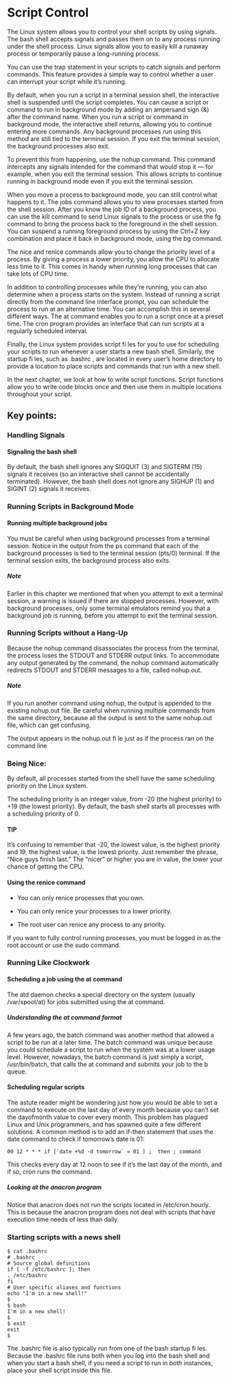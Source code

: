# Script Control
The Linux system allows you to control your shell scripts by using signals. The bash shell accepts signals and passes them on to any process running under the shell process. Linux signals allow you to easily kill a runaway process or temporarily pause a long-running process.

You can use the trap statement in your scripts to catch signals and perform commands. This feature provides a simple way to control whether a user can interrupt your script while it’s running.

By default, when you run a script in a terminal session shell, the interactive shell is suspended until the script completes. You can cause a script or command to run in background mode by adding an ampersand sign (&) after the command name. When you run a script or command in background mode, the interactive shell returns, allowing you to continue entering more commands. Any background processes run using this method are still tied to the terminal session. If you exit the terminal session, the background processes also exit.

To prevent this from happening, use the nohup command. This command intercepts any signals intended for the command that would stop it — for example, when you exit the terminal session. This allows scripts to continue running in background mode even if you exit the terminal session.

When you move a process to background mode, you can still control what happens to it. The jobs command allows you to view processes started from the shell session. After you know the job ID of a background process, you can use the kill command to send Linux signals to the process or use the fg command to bring the process back to the foreground in the shell session. You can suspend a running foreground process by using the Ctrl+Z key combination and place it back in background mode, using the bg command.

The nice and renice commands allow you to change the priority level of a process. By giving a process a lower priority, you allow the CPU to allocate less time to it. This comes in handy when running long processes that can take lots of CPU time.

In addition to controlling processes while they’re running, you can also determine when a process starts on the system. Instead of running a script directly from the command line interface prompt, you can schedule the process to run at an alternative time. You can accomplish this in several different ways. The at command enables you to run a script once at a preset time. The cron program provides an interface that can run scripts at a regularly scheduled interval.

Finally, the Linux system provides script fi les for you to use for scheduling your scripts to run whenever a user starts a new bash shell. Similarly, the startup fi les, such as .bashrc , are located in every user’s home directory to provide a location to place scripts and commands that run with a new shell.

In the next chapter, we look at how to write script functions. Script functions allow you to write code blocks once and then use them in multiple locations throughout your script.

## Key points:

### Handling Signals

#### Signaling the bash shell
By default, the bash shell ignores any SIGQUIT (3) and SIGTERM (15) signals it receives (so an interactive shell cannot be accidentally terminated). However, the bash shell does not ignore any SIGHUP (1) and SIGINT (2) signals it receives.

### Running Scripts in Background Mode

#### Running multiple background jobs
You must be careful when using background processes from a terminal session. Notice in the output from the ps command that each of the background processes is tied to the terminal session (pts/0) terminal. If the terminal session exits, the background process also exits.

##### Note
Earlier in this chapter we mentioned that when you attempt to exit a terminal session, a warning is issued if there are stopped processes. However, with background processes, only some terminal emulators remind you that a background job is running, before you attempt to exit the terminal session.

### Running Scripts without a Hang-Up
Because the nohup command disassociates the process from the terminal, the process loses the STDOUT and STDERR output links. To accommodate any output generated by the command, the nohup command automatically redirects STDOUT and STDERR messages to a file, called nohup.out.

##### Note
If you run another command using nohup, the output is appended to the existing nohup.out file. Be careful when running multiple commands from the same directory, because all the output is sent to the same nohup.out file, which can get confusing.

The output appears in the nohup.out fi le just as if the process ran on the command line

### Being Nice:
By default, all processes started from the shell have the same scheduling priority on the Linux system.

The scheduling priority is an integer value, from -20 (the highest priority) to +19 (the lowest priority). By default, the bash shell starts all processes with a scheduling priority of 0.

#### TIP
It’s confusing to remember that -20, the lowest value, is the highest priority and 19, the highest value, is the lowest priority. Just remember the phrase, “Nice guys finish last.” The “nicer” or higher you are in value, the lower your chance of getting the CPU.

#### Using the renice command

- You can only renice processes that you own.

- You can only renice your processes to a lower priority.

- The root user can renice any process to any priority.

If you want to fully control running processes, you must be logged in as the root account or use the sudo command.

### Running Like Clockwork

#### Scheduling a job using the at command
The atd daemon checks a special directory on the system (usually /var/spool/at) for jobs submitted using the at command.

##### Understanding the at command format
A few years ago, the batch command was another method that allowed a script to be run at a later time. The batch command was unique because you could schedule a script to run when the system was at a lower usage level. However, nowadays, the batch command is just simply a script, /usr/bin/batch, that calls the at command and submits your job to the b queue.

#### Scheduling regular scripts
The astute reader might be wondering just how you would be able to set a command to execute on the last day of every month because you can’t set the dayofmonth value to cover every month. This problem has plagued Linux and Unix programmers, and has spawned quite a few different solutions. A common method is to add an if-then statement that uses the date command to check if tomorrow’s date is 01:

    00 12 * * * if [`date +%d -d tomorrow` = 01 ] ;  then ; command

This checks every day at 12 noon to see if it’s the last day of the month, and if so, cron runs the command.

##### Looking at the anacron program
Notice that anacron does not run the scripts located in /etc/cron.hourly. This is because the anacron program does not deal with scripts that have execution time needs of less than daily.

### Starting scripts with a news shell

    $ cat .bashrc
    # .bashrc
    # Source global definitions
    if [ -f /etc/bashrc ]; then
    . /etc/bashrc
    fi
    # User specific aliases and functions
    echo "I'm in a new shell!"
    $
    $ bash
    I'm in a new shell!
    $
    $ exit
    exit
    $

The .bashrc file is also typically run from one of the bash startup fi les. Because the .bashrc file runs both when you log into the bash shell and when you start a bash shell, if you need a script to run in both instances, place your shell script inside this file.
